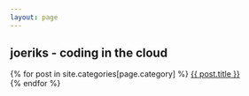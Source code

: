 ```yaml
---
layout: page
---
```


## joeriks - coding in the cloud

{% for post in site.categories[page.category] %}
    <a href="{{ post.url }}">
      {{ post.title }}
    </a>    
{% endfor %}
